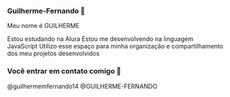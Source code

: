 ### Guilherme-Fernando 💟

Meu nome é GUILHERME

Estou estudando na Alura
Estou me desenvolvendo na linguagem JavaScript
Utilizo esse espaço para minha organização e compartilhamento dos meu projetos desenvolvidos

### Você entrar em contato comigo 📧

@guilhermemfernando14
@GUILHERME-FERNANDO
